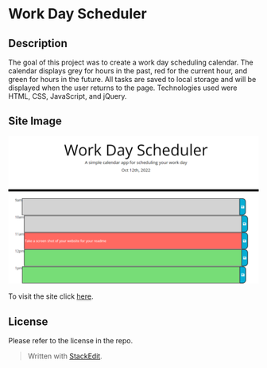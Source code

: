# Work Day Scheduler 

## Description 
The goal of this project was to create a work day scheduling calendar. The calendar displays grey for hours in the past, red for the current hour, and green for hours in the future. All tasks are saved to local storage and will be displayed when the user returns to the page. Technologies used were HTML, CSS, JavaScript, and jQuery. 

## Site Image
![Work Day Scheduler Screen Shot](./assets/images/work-day-calendar-screenshot.png)

To visit the site click [here](https://samanthajanedavidson.github.io/work-day-scheduler/). 

## License
Please refer to the license in the repo. 
> Written with [StackEdit](https://stackedit.io/).
